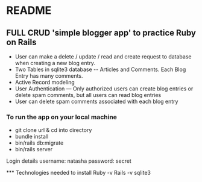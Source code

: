 # README

## FULL CRUD 'simple blogger app' to practice Ruby on Rails

* User can make a delete / update / read and create request to database when creating a new blog entry.
* Two Tables in sqlite3 database -- Articles and Comments. Each Blog Entry has many comments. 
* Active Record modeling
* User Authentication — Only authorized users can create blog entries or delete spam comments, but all users can read blog entries
* User can delete spam comments associated with each blog entry


### To run the app on your local machine


* git clone url & cd into directory
* bundle install
* bin/rails db:migrate
* bin/rails server 

Login details
username: natasha
password: secret

*** Technologies needed to install
Ruby -v
Rails -v
sqlite3


